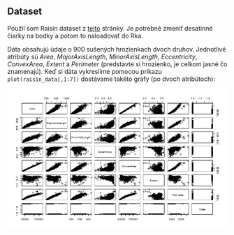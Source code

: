 ## Dataset

Použil som Raisin dataset z [tejto](https://www.muratkoklu.com/datasets/) stránky. Je potrebné zmeniť desatinné čiarky na bodky a potom to naloadovať do Rka.

Dáta obsahujú údaje o 900 sušených hrozienkach dvoch druhov. Jednotlivé atribúty sú *Area*, *MajorAxisLength*, *MinorAxisLength*, *Eccentricity*, *ConvexArea*, *Extent* a *Perimeter* (predstavte si hrozienko, je celkom jasné čo znamenajú). Keď si dáta vykreslíme pomocou príkazu `plot(raisin_data[,1:7])` dostávame takéto grafy (po dvoch atribútoch):

![Grafy](Pictures/E04P01.png)
